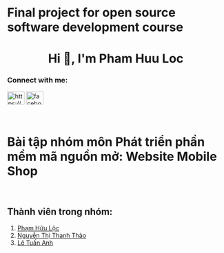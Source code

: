 # Final project for open source software development course


<h1 align="center">Hi 👋, I'm Pham Huu Loc</h1>
<h3 align="left">Connect with me:</h3>
<p align="left">
<a href="https://x.com/phloc2192003" target="blank"><img align="center" src="https://raw.githubusercontent.com/rahuldkjain/github-profile-readme-generator/master/src/images/icons/Social/twitter.svg" alt="https://x.com/phloc2192003" height="30" width="40" /></a>
<a href="https://facebook.com/phloc2193" target="blank"><img align="center" src="https://raw.githubusercontent.com/rahuldkjain/github-profile-readme-generator/master/src/images/icons/Social/facebook.svg" alt="facebook.com/phloc2193" height="30" width="40" /></a>
</p>
<br>
<p> 
  <h1>
  Bài tập nhóm môn Phát triển phần mềm mã nguồn mở: Website Mobile Shop</h1>
  <br>
  <h2>Thành viên trong nhóm:</h2>

<ol>
    <li>
        <a href="https://facebook.com/phloc2193" target="blank">Phạm Hữu Lộc</a>
    </li>
    <li>
        <a href="https://facebook.com/thanhthao29033001" target="blank">Nguyễn Thị Thanh Thảo</a>
    </li>
    <li>
        <a href="https://facebook.com/" target="blank">Lê Tuấn Anh</a>
    </li>
</ol> 

<br>

</p>
